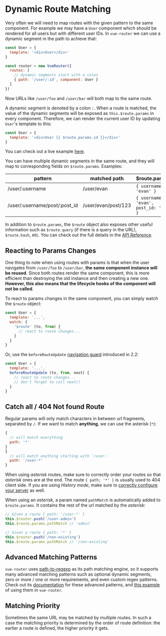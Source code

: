 # Dynamic Route Matching

Very often we will need to map routes with the given pattern to the same component. For example we may have a `User` component which should be rendered for all users but with different user IDs. In `vue-router` we can use a dynamic segment in the path to achieve that:

``` js
const User = {
  template: '<div>User</div>'
}

const router = new VueRouter({
  routes: [
    // dynamic segments start with a colon
    { path: '/user/:id', component: User }
  ]
})
```

Now URLs like `/user/foo` and `/user/bar` will both map to the same route.

A dynamic segment is denoted by a colon `:`. When a route is matched, the value of the dynamic segments will be exposed as `this.$route.params` in every component. Therefore, we can render the current user ID by updating `User`'s template to this:

``` js
const User = {
  template: '<div>User {{ $route.params.id }}</div>'
}
```

You can check out a live example [here](https://jsfiddle.net/yyx990803/4xfa2f19/).

You can have multiple dynamic segments in the same route, and they will map to corresponding fields on `$route.params`. Examples:

| pattern | matched path | $route.params |
|---------|------|--------|
| /user/:username | /user/evan | `{ username: 'evan' }` |
| /user/:username/post/:post_id | /user/evan/post/123 | `{ username: 'evan', post_id: '123' }` |

In addition to `$route.params`, the `$route` object also exposes other useful information such as `$route.query` (if there is a query in the URL), `$route.hash`, etc. You can check out the full details in the [API Reference](../../api/#the-route-object).

## Reacting to Params Changes

One thing to note when using routes with params is that when the user navigates from `/user/foo` to `/user/bar`, **the same component instance will be reused**. Since both routes render the same component, this is more efficient than destroying the old instance and then creating a new one. **However, this also means that the lifecycle hooks of the component will not be called**.

To react to params changes in the same component, you can simply watch the `$route` object:

``` js
const User = {
  template: '...',
  watch: {
    '$route' (to, from) {
      // react to route changes...
    }
  }
}
```

Or, use the `beforeRouteUpdate` [navigation guard](../advanced/navigation-guards.html) introduced in 2.2:

``` js
const User = {
  template: '...',
  beforeRouteUpdate (to, from, next) {
    // react to route changes...
    // don't forget to call next()
  }
}
```

## Catch all / 404 Not found Route

Regular params will only match characters in between url fragments, separated by `/`. If we want to match **anything**, we can use the asterisk (`*`):

```js
{
  // will match everything
  path: '*'
}
{
  // will match anything starting with `/user-`
  path: '/user-*'
}
```

When using _asterisk_ routes, make sure to correctly order your routes so that _asterisk_ ones are at the end.
The route `{ path; '*' }` is usually used to 404 client side. If you are using _History mode_, make sure to [correctly configure your server](./history-mode.md) as well.

When using an _asterisk_, a param named `pathMatch` is automatically added to `$route.params`. It contains the rest of the url matched by the _asterisk_:

```js
// Given a route { path: '/user-*' }
this.$router.push('/user-admin')
this.$route.params.pathMatch // 'admin'

// Given a route { path: '*' }
this.$router.push('/non-existing')
this.$route.params.pathMatch // '/non-existing'
```

## Advanced Matching Patterns

`vue-router` uses [path-to-regexp](https://github.com/pillarjs/path-to-regexp) as its path matching engine, so it supports many advanced matching patterns such as optional dynamic segments, zero or more / one or more requirements, and even custom regex patterns. Check out its [documentation](https://github.com/pillarjs/path-to-regexp#parameters) for these advanced patterns, and [this example](https://github.com/vuejs/vue-router/blob/dev/examples/route-matching/app.js) of using them in `vue-router`.

## Matching Priority

Sometimes the same URL may be matched by multiple routes. In such a case the matching priority is determined by the order of route definition: the earlier a route is defined, the higher priority it gets.
